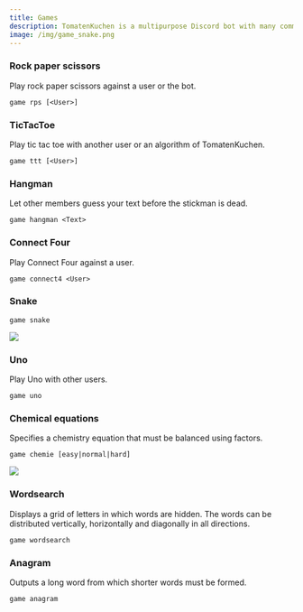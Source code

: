 ```yaml
---
title: Games
description: TomatenKuchen is a multipurpose Discord bot with many common and innovative features for your server. The bot has many games available to play, e.g. snake, Uno! and Connect Four.
image: /img/game_snake.png
---
```


### Rock paper scissors

Play rock paper scissors against a user or the bot.

`game rps [<User>]`

### TicTacToe

Play tic tac toe with another user or an algorithm of TomatenKuchen.

`game ttt [<User>]`

### Hangman

Let other members guess your text before the stickman is dead.

`game hangman <Text>`

### Connect Four

Play Connect Four against a user.

`game connect4 <User>`

### Snake

`game snake`

![](/img/game_snake.png)

### Uno

Play Uno with other users.

`game uno`

### Chemical equations

Specifies a chemistry equation that must be balanced using factors.

`game chemie [easy|normal|hard]`

![](/img/game_chemie.png)

### Wordsearch

Displays a grid of letters in which words are hidden. The words can be distributed vertically, horizontally and diagonally in all directions.

`game wordsearch`

### Anagram

Outputs a long word from which shorter words must be formed.

`game anagram`

